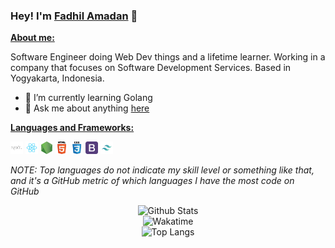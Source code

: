 ### Hey! I'm [Fadhil Amadan](https://fadhilamadan.com) 👋

**[About me:](https://fadhilamadan.com/about)**

Software Engineer doing Web Dev things and a lifetime learner. Working in a company that focuses on Software Development Services. Based in Yogyakarta, Indonesia.

- 🌱 I’m currently learning Golang
- 💬 Ask me about anything [here](https://github.com/fadhilamadan/fadhilamadan/issues)

**[Languages and Frameworks:](https://fadhilamadan.com/about)**

<code><img height="20" src="https://raw.githubusercontent.com/github/explore/28b02bbc9ad9f7a503c43775aebeb515dc2da5fc/topics/nextjs/nextjs.png"></code>
<code><img height="20" src="https://raw.githubusercontent.com/github/explore/80688e429a7d4ef2fca1e82350fe8e3517d3494d/topics/react/react.png"></code>
<code><img height="20" src="https://raw.githubusercontent.com/github/explore/80688e429a7d4ef2fca1e82350fe8e3517d3494d/topics/nodejs/nodejs.png"></code>
<code><img height="20" src="https://raw.githubusercontent.com/github/explore/80688e429a7d4ef2fca1e82350fe8e3517d3494d/topics/html/html.png"></code>
<code><img height="20" src="https://raw.githubusercontent.com/github/explore/80688e429a7d4ef2fca1e82350fe8e3517d3494d/topics/css/css.png"></code>
<code><img height="20" src="https://raw.githubusercontent.com/github/explore/80688e429a7d4ef2fca1e82350fe8e3517d3494d/topics/bootstrap/bootstrap.png"></code>
<code><img height="20" src="https://raw.githubusercontent.com/github/explore/882462b8ecc337fd9c9b2572bc463a1cbc88fb6a/topics/tailwind/tailwind.png"></code>

*NOTE: Top languages do not indicate my skill level or something like that, and it's a GitHub metric of which languages I have the most code on GitHub*

<div align="center">
  <img alt="Github Stats" src="https://github-readme-stats.vercel.app/api?username=Fadhilamadan&show_icons=true&count_private=true">
</div>
<div align="center">
  <img alt="Wakatime" src="https://github-readme-stats.vercel.app/api/wakatime?username=Fadhilamadan&layout=compact&range=last_7_days">
</div>
<div align="center">
  <img alt="Top Langs" src="https://github-readme-stats.vercel.app/api/top-langs/?username=Fadhilamadan&langs_count=10&layout=compact">
</div>

<!--
Here are some ideas to get you started:

- 🔭 I’m currently working on ...
- 🌱 I’m currently learning ...
- 👯 I’m looking to collaborate on ...
- 🤔 I’m looking for help with ...
- 💬 Ask me about ...
- 📫 How to reach me: ...
- 😄 Pronouns: ...
- ⚡ Fun fact: ...
-->
